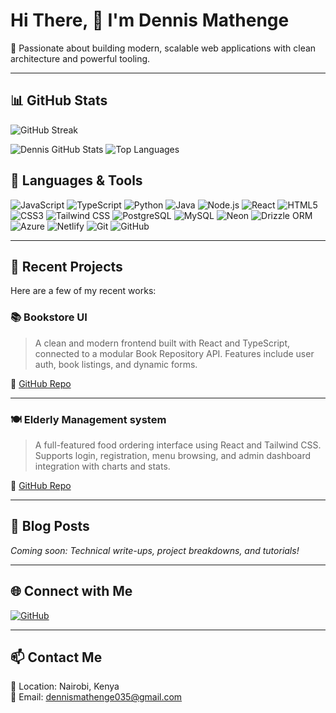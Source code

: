 # Hi There, 👋 I'm Dennis Mathenge

🚀 Passionate about building modern, scalable web applications with clean architecture and powerful tooling.

---

## 📊 GitHub Stats

<!-- GitHub Streak Stats -->
<!-- GitHub Contribution Streak -->
![GitHub Streak](https://github-readme-streak-stats.herokuapp.com?user=Ngaburiaa&theme=dark&hide_border=true)

![Dennis GitHub Stats](https://github-readme-stats.vercel.app/api?username=Ngaburiaa&show_icons=true&theme=dark&hide_border=true)
![Top Languages](https://github-readme-stats.vercel.app/api/top-langs/?username=Ngaburiaa&layout=compact&theme=dark&hide_border=true)



## 🧰 Languages & Tools

![JavaScript](https://img.shields.io/badge/-JavaScript-F7DF1E?style=for-the-badge&logo=javascript&logoColor=black)
![TypeScript](https://img.shields.io/badge/-TypeScript-007ACC?style=for-the-badge&logo=typescript&logoColor=white)
![Python](https://img.shields.io/badge/-Python-3776AB?style=for-the-badge&logo=python&logoColor=white)
![Java](https://img.shields.io/badge/-Java-007396?style=for-the-badge&logo=java&logoColor=white)
![Node.js](https://img.shields.io/badge/-Node.js-339933?style=for-the-badge&logo=node.js&logoColor=white)
![React](https://img.shields.io/badge/-React-61DAFB?style=for-the-badge&logo=react&logoColor=black)
![HTML5](https://img.shields.io/badge/-HTML5-E34F26?style=for-the-badge&logo=html5&logoColor=white)
![CSS3](https://img.shields.io/badge/-CSS3-1572B6?style=for-the-badge&logo=css3&logoColor=white)
![Tailwind CSS](https://img.shields.io/badge/-TailwindCSS-06B6D4?style=for-the-badge&logo=tailwindcss&logoColor=white)
![PostgreSQL](https://img.shields.io/badge/-PostgreSQL-4169E1?style=for-the-badge&logo=postgresql&logoColor=white)
![MySQL](https://img.shields.io/badge/-MySQL-4479A1?style=for-the-badge&logo=mysql&logoColor=white)
![Neon](https://img.shields.io/badge/-Neon-000000?style=for-the-badge&logo=neon&logoColor=white)
![Drizzle ORM](https://img.shields.io/badge/-Drizzle%20ORM-000?style=for-the-badge&logo=drizzle&logoColor=white)
![Azure](https://img.shields.io/badge/-Azure-0078D4?style=for-the-badge&logo=microsoftazure&logoColor=white)
![Netlify](https://img.shields.io/badge/-Netlify-00C7B7?style=for-the-badge&logo=netlify&logoColor=white)
![Git](https://img.shields.io/badge/-Git-F05032?style=for-the-badge&logo=git&logoColor=white)
![GitHub](https://img.shields.io/badge/-GitHub-181717?style=for-the-badge&logo=github&logoColor=white)

---

## 🚀 Recent Projects

Here are a few of my recent works:

### 📚 Bookstore UI
> A clean and modern frontend built with React and TypeScript, connected to a modular Book Repository API. Features include user auth, book listings, and dynamic forms.

🔗 [GitHub Repo](https://github.com/Ngaburiaa/reduxToolKitQuery.git)

---

### 🍽️ Elderly Management system
> A full-featured food ordering interface using React and Tailwind CSS. Supports login, registration, menu browsing, and admin dashboard integration with charts and stats.

🔗 [GitHub Repo](https://github.com/Ngaburiaa/Elder-Management-System.git)

---

## 📰 Blog Posts

<!-- Replace this with actual blog feed integration if you have a blog -->
*Coming soon: Technical write-ups, project breakdowns, and tutorials!*

---

## 🌐 Connect with Me


[![GitHub](https://img.shields.io/badge/-GitHub-181717?style=for-the-badge&logo=github&logoColor=white)](https://github.com/Ngaburiaa)

---

## 📫 Contact Me

📍 Location: Nairobi, Kenya  
📧 Email: dennismathenge035@gmail.com